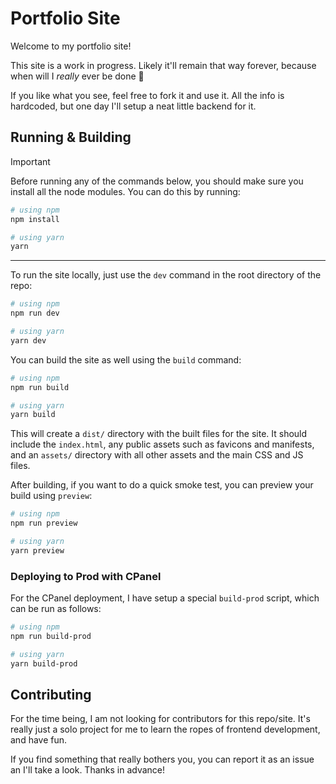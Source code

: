 # Portfolio Site

Welcome to my portfolio site!

This site is a work in progress. Likely it'll remain that way forever, because when will I _really_ ever be done 🤔

If you like what you see, feel free to fork it and use it. All the info is hardcoded, but one day I'll setup a neat little backend for it.

## Running & Building

> [!IMPORTANT]
> Before running any of the commands below, you should make sure you install all the node modules. You can do this by running:
>
> ```bash
> # using npm
> npm install
> 
> # using yarn
> yarn
> ```

---

To run the site locally, just use the `dev` command in the root directory of the repo:

```bash
# using npm
npm run dev

# using yarn
yarn dev
```

You can build the site as well using the `build` command:

```bash
# using npm
npm run build

# using yarn
yarn build
```

This will create a `dist/` directory with the built files for the site. It should include the `index.html`, any public assets such as favicons and manifests, and an `assets/` directory with all other assets and the main CSS and JS files.

After building, if you want to do a quick smoke test, you can preview your build using `preview`:

```bash
# using npm
npm run preview

# using yarn
yarn preview
```

### Deploying to Prod with CPanel

For the CPanel deployment, I have setup a special `build-prod` script, which can be run as follows:

```bash
# using npm
npm run build-prod

# using yarn
yarn build-prod
```

## Contributing

For the time being, I am not looking for contributors for this repo/site. It's really just a solo project for me to learn the ropes of frontend development, and have fun.

If you find something that really bothers you, you can report it as an issue an I'll take a look. Thanks in advance!


